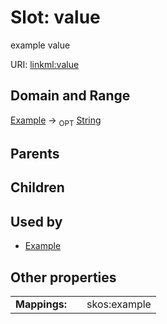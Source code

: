 
# Slot: value


example value

URI: [linkml:value](https://w3id.org/linkml/value)


## Domain and Range

[Example](Example.md) ->  <sub>OPT</sub> [String](String.md)

## Parents


## Children


## Used by

 * [Example](Example.md)

## Other properties

|  |  |  |
| --- | --- | --- |
| **Mappings:** | | skos:example |

